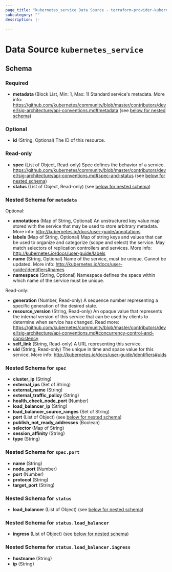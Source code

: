 ```yaml
---
page_title: "kubernetes_service Data Source - terraform-provider-kubernetes"
subcategory: ""
description: |-
  
---
```


# Data Source `kubernetes_service`





## Schema

### Required

- **metadata** (Block List, Min: 1, Max: 1) Standard service's metadata. More info: https://github.com/kubernetes/community/blob/master/contributors/devel/sig-architecture/api-conventions.md#metadata (see [below for nested schema](#nestedblock--metadata))

### Optional

- **id** (String, Optional) The ID of this resource.

### Read-only

- **spec** (List of Object, Read-only) Spec defines the behavior of a service. https://github.com/kubernetes/community/blob/master/contributors/devel/sig-architecture/api-conventions.md#spec-and-status (see [below for nested schema](#nestedatt--spec))
- **status** (List of Object, Read-only) (see [below for nested schema](#nestedatt--status))

<a id="nestedblock--metadata"></a>
### Nested Schema for `metadata`

Optional:

- **annotations** (Map of String, Optional) An unstructured key value map stored with the service that may be used to store arbitrary metadata. More info: http://kubernetes.io/docs/user-guide/annotations
- **labels** (Map of String, Optional) Map of string keys and values that can be used to organize and categorize (scope and select) the service. May match selectors of replication controllers and services. More info: http://kubernetes.io/docs/user-guide/labels
- **name** (String, Optional) Name of the service, must be unique. Cannot be updated. More info: http://kubernetes.io/docs/user-guide/identifiers#names
- **namespace** (String, Optional) Namespace defines the space within which name of the service must be unique.

Read-only:

- **generation** (Number, Read-only) A sequence number representing a specific generation of the desired state.
- **resource_version** (String, Read-only) An opaque value that represents the internal version of this service that can be used by clients to determine when service has changed. Read more: https://github.com/kubernetes/community/blob/master/contributors/devel/sig-architecture/api-conventions.md#concurrency-control-and-consistency
- **self_link** (String, Read-only) A URL representing this service.
- **uid** (String, Read-only) The unique in time and space value for this service. More info: http://kubernetes.io/docs/user-guide/identifiers#uids


<a id="nestedatt--spec"></a>
### Nested Schema for `spec`

- **cluster_ip** (String)
- **external_ips** (Set of String)
- **external_name** (String)
- **external_traffic_policy** (String)
- **health_check_node_port** (Number)
- **load_balancer_ip** (String)
- **load_balancer_source_ranges** (Set of String)
- **port** (List of Object) (see [below for nested schema](#nestedobjatt--spec--port))
- **publish_not_ready_addresses** (Boolean)
- **selector** (Map of String)
- **session_affinity** (String)
- **type** (String)

<a id="nestedobjatt--spec--port"></a>
### Nested Schema for `spec.port`

- **name** (String)
- **node_port** (Number)
- **port** (Number)
- **protocol** (String)
- **target_port** (String)



<a id="nestedatt--status"></a>
### Nested Schema for `status`

- **load_balancer** (List of Object) (see [below for nested schema](#nestedobjatt--status--load_balancer))

<a id="nestedobjatt--status--load_balancer"></a>
### Nested Schema for `status.load_balancer`

- **ingress** (List of Object) (see [below for nested schema](#nestedobjatt--status--load_balancer--ingress))

<a id="nestedobjatt--status--load_balancer--ingress"></a>
### Nested Schema for `status.load_balancer.ingress`

- **hostname** (String)
- **ip** (String)


